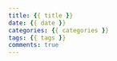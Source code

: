 ```yaml
---
title: {{ title }}
date: {{ date }}
categories: {{ categories }}
tags: {{ tags }}
comments: true
---
```

